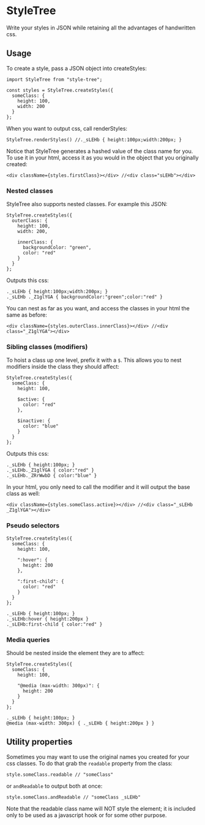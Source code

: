 # StyleTree

Write your styles in JSON while retaining all the advantages of handwritten css.

## Usage

To create a style, pass a JSON object into createStyles:

```
import StyleTree from "style-tree";

const styles = StyleTree.createStyles({
  someClass: {
    height: 100,
    width: 200
  }
};
```

When you want to output css, call renderStyles:
```
StyleTree.renderStyles() //._sLEHb { height:100px;width:200px; }
```

Notice that StyleTree generates a hashed value of the class name for you. To use it in your html, access it as you would in the object that you originally created:
```
<div className={styles.firstClass}></div> //<div class="sLEHb"></div>
```

### Nested classes

StyleTree also supports nested classes. For example this JSON:
```
StyleTree.createStyles({
  outerClass: {
    height: 100,
    width: 200,

    innerClass: {
      backgroundColor: "green",
      color: "red"
    }
  }
};
```
Outputs this css:
```
._sLEHb { height:100px;width:200px; }
._sLEHb ._Z1glYGA { backgroundColor:"green";color:"red" }
```
You can nest as far as you want, and access the classes in your html the same as before:
```
<div className={styles.outerClass.innerClass}></div> //<div class="_Z1glYGA"></div>
```

### Sibling classes (modifiers)

To hoist a class up one level, prefix it with a `$`. This allows you to nest modifiers inside the class they should affect:
```
StyleTree.createStyles({
  someClass: {
    height: 100,

    $active: {
      color: "red"
    },

    $inactive: {
      color: "blue"
    }
  }
};
```
Outputs this css:
```
._sLEHb { height:100px; }
._sLEHb._Z1glYGA { color:"red" }
._sLEHb._ZRrWwbD { color:"blue" }
```
In your html, you only need to call the modifier and it will output the base class as well:
```
<div className={styles.someClass.active}></div> //<div class="_sLEHb _Z1glYGA"></div>
```

### Pseudo selectors
```
StyleTree.createStyles({
  someClass: {
    height: 100,

    ":hover": {
      height: 200
    },
    
    ":first-child": {
      color: "red"
    }
  }
};

._sLEHb { height:100px; }
._sLEHb:hover { height:200px }
._sLEHb:first-child { color:"red" }
```

### Media queries

Should be nested inside the element they are to affect:
```
StyleTree.createStyles({
  someClass: {
    height: 100,

    "@media (max-width: 300px)": {
      height: 200
    }
  }
};

._sLEHb { height:100px; }
@media (max-width: 300px) { ._sLEHb { height:200px } }
```

## Utility properties
Sometimes you may want to use the original names you created for your css classes. To do that grab the `readable` property from the class:
```
style.someClass.readable // "someClass"
```
or `andReadable` to output both at once:
```
style.someClass.andReadable // "someClass _sLEHb"
```
Note that the readable class name will NOT style the element; it is included only to be used as a javascript hook or for some other purpose.
